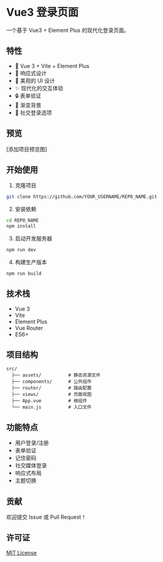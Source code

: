 # Vue3 登录页面

一个基于 Vue3 + Element Plus 的现代化登录页面。

## 特性

- 💪 Vue 3 + Vite + Element Plus
- 📱 响应式设计
- 🎨 美观的 UI 设计
- ✨ 现代化的交互体验
- 🔒 表单验证
- 🌈 渐变背景
- 🔗 社交登录选项

## 预览

[添加项目预览图]

## 开始使用

1. 克隆项目
```bash
git clone https://github.com/YOUR_USERNAME/REPO_NAME.git
```

2. 安装依赖
```bash
cd REPO_NAME
npm install
```

3. 启动开发服务器
```bash
npm run dev
```

4. 构建生产版本
```bash
npm run build
```

## 技术栈

- Vue 3
- Vite
- Element Plus
- Vue Router
- ES6+

## 项目结构

```
src/
  ├── assets/          # 静态资源文件
  ├── components/      # 公共组件
  ├── router/          # 路由配置
  ├── views/           # 页面视图
  ├── App.vue          # 根组件
  └── main.js          # 入口文件
```

## 功能特点

- 用户登录/注册
- 表单验证
- 记住密码
- 社交媒体登录
- 响应式布局
- 主题切换

## 贡献

欢迎提交 Issue 或 Pull Request！

## 许可证

[MIT License](LICENSE)
